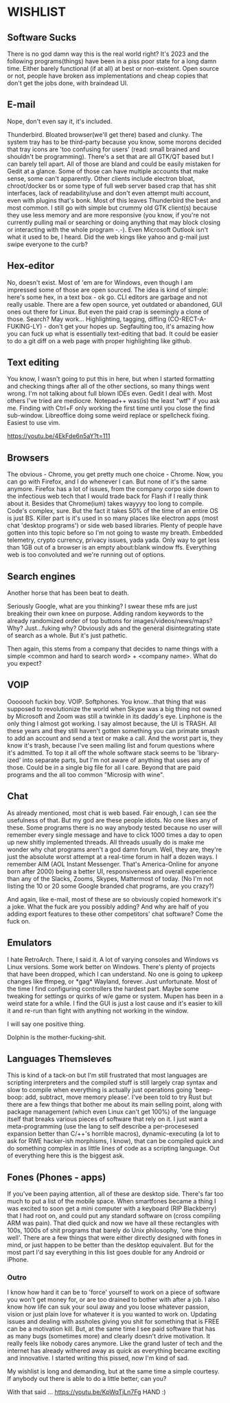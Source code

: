 # WISHLIST


## Software Sucks

There is no god damn way this is the real world right?  It's
2023 and the following programs(things) have been in a piss
poor state for a long damn time. Either barely functional (if
at all) at best or non-existent. Open source or not, people
have broken ass implementations and cheap copies that don't get
the jobs done, with braindead UI.


## E-mail

Nope, don't even say it, it's included.

Thunderbird. Bloated browser(we'll get there) based and clunky.
The system tray has to be third-party because you know, some
morons decided that tray icons are 'too confusing for users'
(read: small brained and shouldn't be programming). There's a
set that are all GTK/QT based but I can barely tell apart. All
of those are bland and could be easily mistaken for Gedit at a
glance. Some of those can have multiple accounts that make
sense, some can't apparently. Other clients include electron
bloat, chroot/docker bs or some type of full web server based
crap that has shit interfaces, lack of readability/use and
don't even attempt multi account, even with plugins that's
bonk. Most of this leaves Thunderbird the best and most
common. I still go with simple but crummy old GTK client(s)
because they use less memory and are more responsive
(you know, if you're not currently pulling mail or searching
or doing anything that may block closing or interacting with
the whole program -.-). Even Microsoft Outlook isn't what it
used to be, I heard. Did the web kings like yahoo and g-mail
just swipe everyone to the curb?


## Hex-editor

No, doesn't exist. Most of 'em are for Windows, even though
I am impressed some of those are open sourced. The idea is
kind of simple: here's some hex, in a text box - ok go.
CLI editors are garbage and not really usable. There
are a few open source, yet outdated or abandoned, GUI ones
out there for Linux. But even the paid crap is seemingly a
clone of those. Search? May work... Highlighting, tagging,
diffing (CO-RECT-A-FUKING-LY) - don't get your hopes up.
Segfaulting too, it's amazing how you can fuck up what
is essentially text-editing that bad. It could be easier
to do a git diff on a web page with proper highlighting
like github.


## Text editing

You know, I wasn't going to put this in here, but when
I started formatting and checking things after all of
the other sections, so many things went wrong. I'm not
talking about full blown IDEs even. Gedit I deal with.
Most others I've tried are mediocre. Notepad++ was(is)
the least "wtf" if you ask me. Finding with Ctrl+F only
working the first time until you close the find sub-window.
Libreoffice doing some weird replace or spellcheck fixing.
Easiest to use vim.

https://youtu.be/4EkFde6n5aY?t=111


## Browsers

The obvious - Chrome, you get pretty much one choice - Chrome.
Now, you can go with Firefox, and I do whenever I can. But none
of it's the same anymore. Firefox has a lot of issues, from the
company corpo side down to the infectious web tech that I would
trade back for Flash if I really think about it. Besides that
Chrome(ium) takes wayyyy too long to compile. Code's complex,
sure. But the fact it takes 50% of the time of an entire OS
is just BS. Killer part is it's used in so many places like
electron apps (most chat 'desktop programs') or side web
based libraries. Plenty of people have gotten into this
topic before so I'm not going to waste my breath. Embedded
telemetry, crypto currency, privacy issues, yada yada. Only
way to get less than 1GB out of a browser is an empty
about:blank window ffs. Everything web is too convoluted
and we're running out of options.


## Search engines

Another horse that has been beat to death.

Seriously Google, what are you thinking? I swear these mfs are
just breaking their own knee on purpose. Adding random keywords
to the already randomized order of top buttons for
images/videos/news/maps? Why? Just...fuking why? Obviously ads
and the general disintegrating state of search as a whole. But
it's just pathetic.

Then again, this stems from a company that decides to name
things with a simple \<common and hard to search word> +
\<company name>. What do you expect?


## VOIP

Ooooooh fuckin boy. VOIP. Softphones. You know...that thing
that was supposed to revolutionize the world when Skype was
a big thing not owned by Microsoft and Zoom was still a
twinkle in its daddy's eye. Linphone is the only thing I
almost got working. I say almost because, the UI is TRASH.
All these years and they still haven't gotten something you
can primate smash to add an account and send a text or make
a call. And the worst part is, they know it's trash, because
I've seen mailing list and forum questions where it's admitted.
To top it all off the whole software stack seems to be
'library-ized' into separate parts, but I'm not aware of
anything that uses any of those. Could be in a single big
file for all I care. Beyond that are paid programs and the
all too common "Microsip with wine".


## Chat

As already mentioned, most chat is web based. Fair enough,
I can see the usefulness of that. But my god are these
people idiots. No one likes any of these. Some programs
there is no way anybody tested because no user will
remember every single message and have to click 1000 times
a day to open up new shitly implemented threads. All
threads usually do is make me wonder why chat programs
aren't a god damn forum. Well, they are, they're just the
absolute worst attempt at a real-time forum in half a dozen
ways. I remember AIM (AOL Instant Messenger. That's
America-Online for anyone born after 2000) being a better UI,
responsiveness and overall experience than any of the Slacks,
Zooms, Skypes, Mattermost of today. (No I'm not listing the
10 or 20 some Google branded chat programs, are you crazy?)

And again, like e-mail, most of these are so obviously copied
homework it's a joke. What the fuck are you possibly adding?
And why are half of you adding export features to these
other competitors' chat software? Come the fuck on.


## Emulators

I hate RetroArch. There, I said it. A lot of varying consoles
and Windows vs Linux versions. Some work better on Windows.
There's plenty of projects that have been dropped, which I can
understand. No one is going to upkeep changes like ffmpeg, or
\*gag* Wayland, forever. Just unfortunate. Most of the time I
find configuring controllers the hardest part. Maybe some
tweaking for settings or quirks of w/e game or system.
Mupen has been in a weird state for a while. I find the GUI
is just a lost cause and it's easier to kill it and re-run
than fight with anything not working in the window.

I will say one positive thing.

Dolphin is the mother-fucking-shit.


## Languages Themsleves


This is kind of a tack-on but I'm still frustrated that most
languages are scripting interpreters and the compiled stuff is
still largely crap syntax and slow to compile when everything
is actually just operations going 'beep-boop: add, subtract,
move memory please'. I've been told to try Rust but there are a
few things that bother me about its main selling point,
along with package management (which even Linux can't get 100%)
of the language itself that breaks various pieces of software
that rely on it. I just want a meta-programming (use the lang
to self describe a per-procesesed expansion better than C/++'s
horrible macros), dynamic-executing (a lot to ask for RWE
hacker-ish morphisms, I know), that can be compiled quick and
do something complex in as little lines of code as a scripting
language. Out of everything here this is the biggest ask.


## Fones (Phones - apps)


If you've been paying attention, all of these are desktop side.
There's far too much to put a list of the mobile space. When
smartfones became a thing I was excited to soon get a mini
computer with a keyboard (RIP Blackberry) that I had root on,
and could put any standard software on (cross compiling ARM was
pain). That died quick and now we have all these rectangles with
100s, 1000s of shit programs that barely do Unix philosophy,
'one thing well'. There are a few things that were either
directly designed with fones in mind, or just happen to be
better than the desktop equivalent. But for the most part I'd
say everything in this list goes double for any Android or iPhone.



### Outro


I know how hard it can be to 'force' yourself to work on a
piece of software you won't get money for, or are too drained
to bother with after a job. I also know how life can suk
your soul away and you loose whatever passion, vision or
just plain love for whatever it is you wanted to work on.
Updating issues and dealing with assholes giving you shit
for something that is FREE can be a motivation kill. But,
at the same time I see paid software that has as many bugs
(sometimes more) and clearly doesn't drive motivation. It
really feels like nobody cares anymore. Like the grand
luster of tech and the internet has already withered away
as quick as everything became exciting and innovative.
I started writing this pissed, now I'm kind of sad.

My wishlist is long and demanding,
but at the same time a simple courtesy.
If anybody out there is able to do a little better,
can you?

With that said ... https://youtu.be/KpWqTjLn7Fg HAND :)